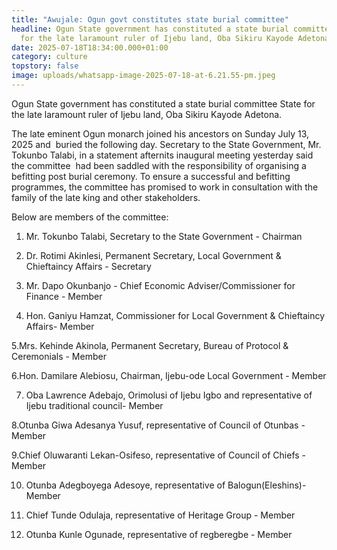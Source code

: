 ```yaml
---
title: "Awujale: Ogun govt constitutes state burial committee"
headline: Ogun State government has constituted a state burial committee State
  for the late laramount ruler of Ijebu land, Oba Sikiru Kayode Adetona
date: 2025-07-18T18:34:00.000+01:00
category: culture
topstory: false
image: uploads/whatsapp-image-2025-07-18-at-6.21.55-pm.jpeg
---
```

Ogun State government has constituted a state burial committee State for the late laramount ruler of Ijebu land, Oba Sikiru Kayode Adetona.


The late eminent Ogun monarch joined his ancestors on Sunday July 13, 2025 and  buried the following day.
Secretary to the State Government, Mr. Tokunbo Talabi, in a statement afternits inaugural meeting yesterday said the committee  had been saddled with the responsibility of organising a befitting post burial ceremony.
To ensure a successful and befitting programmes, the committee has promised to work in consultation with the family of the late king and other stakeholders.


Below are members of the committee: 
1. Mr. Tokunbo Talabi, Secretary to the State Government - Chairman 

2. Dr. Rotimi Akinlesi, Permanent Secretary, Local Government & Chieftaincy Affairs - Secretary

3. Mr. Dapo Okunbanjo - Chief Economic Adviser/Commissioner for Finance - Member

4. Hon. Ganiyu Hamzat, Commissioner for Local Government & Chieftaincy Affairs- Member

5.Mrs. Kehinde Akinola, Permanent Secretary, Bureau of Protocol & Ceremonials - Member 

6.Hon. Damilare Alebiosu, Chairman, Ijebu-ode Local Government - Member

7. Oba Lawrence Adebajo, Orimolusi of Ijebu Igbo and representative of Ijebu traditional council- Member 

8.Otunba Giwa Adesanya Yusuf, representative of Council of Otunbas - Member 

9.Chief Oluwaranti Lekan-Osifeso, representative of Council of Chiefs - Member 

10. Otunba Adegboyega Adesoye, representative of Balogun(Eleshins)- Member 

11. Chief Tunde Odulaja, representative of Heritage Group - Member 

12. Otunba Kunle Ogunade, representative of regberegbe - Member
